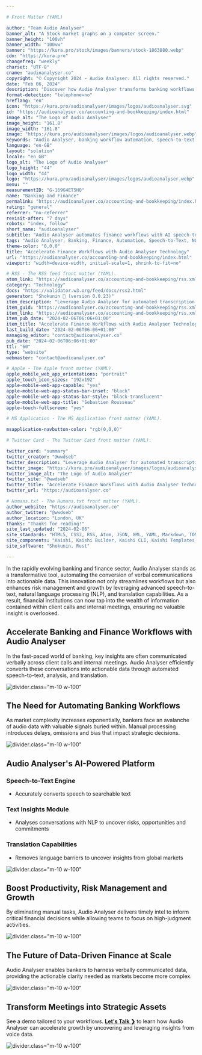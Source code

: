 ```yaml
---

# Front Matter (YAML)

author: "Team Audio Analyser"
banner_alt: "A Stock market graphs on a computer screen."
banner_height: "100vh"
banner_width: "100vw"
banner: "https://kura.pro/stock/images/banners/stock-1863880.webp"
cdn: "https://kura.pro"
changefreq: "weekly"
charset: "UTF-8"
cname: "audioanalyser.co"
copyright: "© Copyright 2024 - Audio Analyser. All rights reserved."
date: "Feb 06, 2024"
description: "Discover how Audio Analyser transforms banking workflows by converting verbal communications into actionable data, boosting productivity and growth."
format-detection: "telephone=no"
hreflang: "en"
icon: "https://kura.pro/audioanalyser/images/logos/audioanalyser.svg"
id: "https://audioanalyser.co/accounting-and-bookkeeping/index.html"
image_alt: "The Logo of Audio Analyser"
image_height: "161.8"
image_width: "161.8"
image: "https://kura.pro/audioanalyser/images/logos/audioanalyser.webp"
keywords: "Audio Analyser, banking workflow automation, speech-to-text finance, financial data analysis, AI in banking, risk management tools, market insights, NLP for finance, banking technology, financial translations"
language: "en-GB"
layout: "solution"
locale: "en_GB"
logo_alt: "The Logo of Audio Analyser"
logo_height: "44"
logo_width: "44"
logo: "https://kura.pro/audioanalyser/images/logos/audioanalyser.webp"
menu: ""
measurementID: "G-169G4ET5HQ"
name: "Banking and Finance"
permalink: "https://audioanalyser.co/accounting-and-bookkeeping/index.html"
rating: "general"
referrer: "no-referrer"
revisit-after: "7 days"
robots: "index, follow"
short_name: "audioanalyser"
subtitle: "Audio Analyser automates finance workflows with AI speech-to-text and analysis for accelerated productivity and growth."
tags: "Audio Analyser, Banking, Finance, Automation, Speech-to-Text, NLP, Risk Management, Technology, Insights, Translation"
theme-color: "0,0,0"
title: "Accelerate Finance Workflows with Audio Analyser Technology"
url: "https://audioanalyser.co/accounting-and-bookkeeping/index.html"
viewport: "width=device-width, initial-scale=1, shrink-to-fit=no"

# RSS - The RSS feed front matter (YAML).
atom_link: "https://audioanalyser.co/accounting-and-bookkeeping/rss.xml"
category: "Technology"
docs: "https://validator.w3.org/feed/docs/rss2.html"
generator: "Shokunin 🦀 (version 0.0.23)"
item_description: "Leverage Audio Analyser for automated transcription & analysis in accounting. Maximize efficiency and financial visibility as you scale"
item_guid: "https://audioanalyser.co/accounting-and-bookkeeping/rss.xml"
item_link: "https://audioanalyser.co/accounting-and-bookkeeping/rss.xml"
item_pub_date: "2024-02-06T06:06+01:00"
item_title: "Accelerate Finance Workflows with Audio Analyser Technology"
last_build_date: "2024-02-06T06:06+01:00"
managing_editor: "contact@audioanalyser.co"
pub_date: "2024-02-06T06:06+01:00"
ttl: "60"
type: "website"
webmaster: "contact@audioanalyser.co"

# Apple - The Apple front matter (YAML).
apple_mobile_web_app_orientations: "portrait"
apple_touch_icon_sizes: "192x192"
apple-mobile-web-app-capable: "yes"
apple-mobile-web-app-status-bar-inset: "black"
apple-mobile-web-app-status-bar-style: "black-translucent"
apple-mobile-web-app-title: "Sebastien Rousseau"
apple-touch-fullscreen: "yes"

# MS Application - The MS Application front matter (YAML).

msapplication-navbutton-color: "rgb(0,0,0)"

# Twitter Card - The Twitter Card front matter (YAML).

twitter_card: "summary"
twitter_creator: "@wwdseb"
twitter_description: "Leverage Audio Analyser for automated transcription & analysis in accounting. Maximize efficiency and financial visibility as you scale"
twitter_image: "https://kura.pro/audioanalyser/images/logos/audioanalyser.webp"
twitter_image_alt: "The Logo of Audio Analyser"
twitter_site: "@wwdseb"
twitter_title: "Accelerate Finance Workflows with Audio Analyser Technology"
twitter_url: "https://audioanalyser.co"

# Humans.txt - The Humans.txt front matter (YAML).
author_website: "https://audioanalyser.co"
author_twitter: "@wwdseb"
author_location: "London, UK"
thanks: "Thanks for reading!"
site_last_updated: "2024-02-06"
site_standards: "HTML5, CSS3, RSS, Atom, JSON, XML, YAML, Markdown, TOML"
site_components: "Kaishi, Kaishi Builder, Kaishi CLI, Kaishi Templates, Kaishi Themes"
site_software: "Shokunin, Rust"

---
```


In the rapidly evolving banking and finance sector, Audio Analyser stands as a transformative tool, automating the conversion of verbal communications into actionable data. This innovation not only streamlines workflows but also enhances risk management and growth by leveraging advanced speech-to-text, natural language processing (NLP), and translation capabilities. As a result, financial institutions can now tap into the wealth of information contained within client calls and internal meetings, ensuring no valuable insight is overlooked.

## Accelerate Banking and Finance Workflows with Audio Analyser

In the fast-paced world of banking, key insights are often communicated verbally across client calls and internal meetings. Audio Analyser efficiently converts these conversations into actionable data through automated speech-to-text, analysis, and translation.

![divider][divider].class=\"m-10 w-100\"

## The Need for Automating Banking Workflows

As market complexity increases exponentially, bankers face an avalanche of audio data with valuable signals buried within. Manual processing introduces delays, omissions and bias that impact strategic decisions.

![divider][divider].class=\"m-10 w-100\"

## Audio Analyser's AI-Powered Platform

### Speech-to-Text Engine

- Accurately converts speech to searchable text

### Text Insights Module

- Analyses conversations with NLP to uncover risks, opportunities and commitments

### Translation Capabilities

- Removes language barriers to uncover insights from global markets

![divider][divider].class=\"m-10 w-100\"

## Boost Productivity, Risk Management and Growth

By eliminating manual tasks, Audio Analyser delivers timely intel to inform critical financial decisions while allowing teams to focus on high-judgment activities.

![divider][divider].class=\"m-10 w-100\"

## The Future of Data-Driven Finance at Scale

Audio Analyser enables bankers to harness verbally communicated data, providing the actionable clarity needed as markets become more complex.

![divider][divider].class=\"m-10 w-100\"

## Transform Meetings into Strategic Assets

See a demo tailored to your workflows. [**Let's Talk ❯**](/contact/index.html) to learn how Audio Analyser can accelerate growth by uncovering and leveraging insights from voice data.

![divider][divider].class=\"m-10 w-100\"

[divider]: https://kura.pro/common/images/elements/divider.svg "Divider"